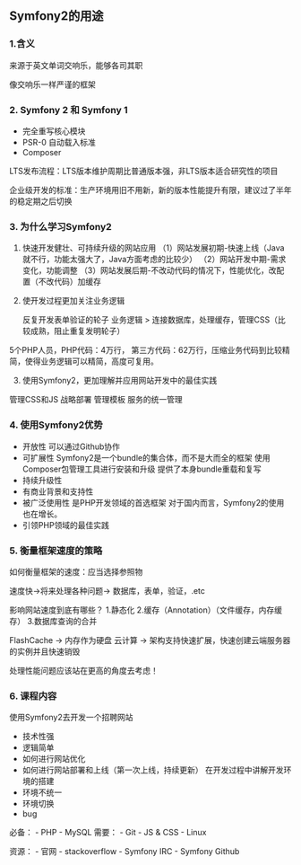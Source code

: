 ## Symfony2的用途

### 1.含义

来源于英文单词交响乐，能够各司其职

像交响乐一样严谨的框架

### 2. Symfony 2 和 Symfony 1

- 完全重写核心模块
- PSR-0 自动载入标准
- Composer

LTS发布流程：LTS版本维护周期比普通版本强，非LTS版本适合研究性的项目

企业级开发的标准：生产环境用旧不用新，新的版本性能提升有限，建议过了半年的稳定期之后切换

### 3. 为什么学习Symfony2

1. 快速开发健壮、可持续升级的网站应用
  （1）网站发展初期-快速上线（Java就不行，功能太强大了，Java方面考虑的比较少）
  （2）网站开发中期-需求变化，功能调整
  （3）网站发展后期-不改动代码的情况下，性能优化，改配置（不改代码）加缓存

2. 使开发过程更加关注业务逻辑

   反复开发表单验证的轮子
   业务逻辑 > 连接数据库，处理缓存，管理CSS（比较成熟，阻止重复发明轮子）

  5个PHP人员，PHP代码：4万行， 第三方代码：62万行，压缩业务代码到比较精简，使得业务逻辑可以精简，高度可复用。

3. 使用Symfony2，更加理解并应用网站开发中的最佳实践

  管理CSS和JS
  战略部署
  管理模板
  服务的统一管理

### 4. 使用Symfony2优势

- 开放性
   可以通过Github协作
- 可扩展性
   Symfony2是一个bundle的集合体，而不是大而全的框架
   使用Composer包管理工具进行安装和升级
   提供了本身bundle重载和复写
- 持续升级性
- 有商业背景和支持性
- 被广泛使用性
   是PHP开发领域的首选框架
   对于国内而言，Symfony2的使用也在增长。
- 引领PHP领域的最佳实践

### 5. 衡量框架速度的策略

  如何衡量框架的速度：应当选择参照物

  速度快->将来处理各种问题-> 数据库，表单，验证，.etc

  影响网站速度到底有哪些？
  1.静态化
  2.缓存（Annotation）（文件缓存，内存缓存）
  3.数据库查询的合并

  FlashCache -> 内存作为硬盘
  云计算 -> 架构支持快速扩展，快速创建云端服务器的实例并且快速销毁

  处理性能问题应该站在更高的角度去考虑！


### 6. 课程内容

  使用Symfony2去开发一个招聘网站
   - 技术性强
   - 逻辑简单
   - 如何进行网站优化
   - 如何进行网站部署和上线（第一次上线，持续更新）
  在开发过程中讲解开发环境的搭建
   - 环境不统一
   - 环境切换
   - bug


   必备：
    - PHP
    - MySQL
   需要：
    - Git
    - JS & CSS
    - Linux

   资源：
    - 官网
    - stackoverflow
    - Symfony IRC
    - Symfony Github
